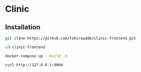 # Clinic

## Installation

```bash
git clone https://github.com/fahiraaa06/clinic-frontend.git

cd clinic-frontend

docker-compose up --build -d

curl http://127.0.0.1:9004
```
